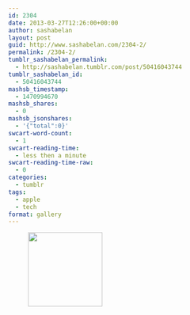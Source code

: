 ```yaml
---
id: 2304
date: 2013-03-27T12:26:00+00:00
author: sashabelan
layout: post
guid: http://www.sashabelan.com/2304-2/
permalink: /2304-2/
tumblr_sashabelan_permalink:
  - http://sashabelan.tumblr.com/post/50416043744
tumblr_sashabelan_id:
  - 50416043744
mashsb_timestamp:
  - 1470994670
mashsb_shares:
  - 0
mashsb_jsonshares:
  - '{"total":0}'
swcart-word-count:
  - 1
swcart-reading-time:
  - less then a minute
swcart-reading-time-raw:
  - 0
categories:
  - tumblr
tags:
  - apple
  - tech
format: gallery
---
```

<div id='gallery-279' class='gallery galleryid-2304 gallery-columns-3 gallery-size-thumbnail'>
  <figure class='gallery-item'> 
  
  <div class='gallery-icon landscape'>
    <a href='http://www.sashabelan.ru/2304-2/attachment/2305/'><img width="150" height="150" src="http://www.sashabelan.ru/wp-content/uploads/2013/03/tumblr_mmsfvcbtl41qarj97o1_500-150x150.jpg" class="attachment-thumbnail size-thumbnail" alt="" /></a>
  </div></figure>
</div>